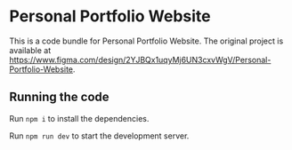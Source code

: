 
  # Personal Portfolio Website

  This is a code bundle for Personal Portfolio Website. The original project is available at https://www.figma.com/design/2YJBQx1uqyMj6UN3cxvWgV/Personal-Portfolio-Website.

  ## Running the code

  Run `npm i` to install the dependencies.

  Run `npm run dev` to start the development server.
  